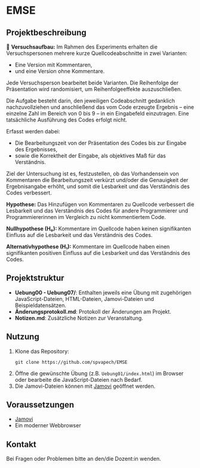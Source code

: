# EMSE

## Projektbeschreibung

🔬 **Versuchsaufbau:**
Im Rahmen des Experiments erhalten die Versuchspersonen mehrere kurze Quellcodeabschnitte in zwei Varianten:

- Eine Version mit Kommentaren,
- und eine Version ohne Kommentare.

Jede Versuchsperson bearbeitet beide Varianten. Die Reihenfolge der Präsentation wird randomisiert, um Reihenfolgeeffekte auszuschließen.

Die Aufgabe besteht darin, den jeweiligen Codeabschnitt gedanklich nachzuvollziehen und anschließend das vom Code erzeugte Ergebnis – eine einzelne Zahl im Bereich von 0 bis 9 – in ein Eingabefeld einzutragen. Eine tatsächliche Ausführung des Codes erfolgt nicht.

Erfasst werden dabei:
- Die Bearbeitungszeit von der Präsentation des Codes bis zur Eingabe des Ergebnisses,
- sowie die Korrektheit der Eingabe, als objektives Maß für das Verständnis.

Ziel der Untersuchung ist es, festzustellen, ob das Vorhandensein von Kommentaren die Bearbeitungszeit verkürzt und/oder die Genauigkeit der Ergebnisangabe erhöht, und somit die Lesbarkeit und das Verständnis des Codes verbessert.

**Hypothese:**
Das Hinzufügen von Kommentaren zu Quellcode verbessert die Lesbarkeit und das Verständnis des Codes für andere Programmierer und Programmiererinnen im Vergleich zu nicht kommentiertem Code.

**Nullhypothese (H₀):**
Kommentare im Quellcode haben keinen signifikanten Einfluss auf die Lesbarkeit und das Verständnis des Codes.

**Alternativhypothese (H₁):**
Kommentare im Quellcode haben einen signifikanten positiven Einfluss auf die Lesbarkeit und das Verständnis des Codes.

## Projektstruktur

- **Uebung00 - Uebung07/**: Enthalten jeweils eine Übung mit zugehörigen JavaScript-Dateien, HTML-Dateien, Jamovi-Dateien und Beispieldatensätzen.
- **Änderungsprotokoll.md**: Protokoll der Änderungen am Projekt.
- **Notizen.md**: Zusätzliche Notizen zur Veranstaltung.

## Nutzung

1. Klone das Repository:
   ```
   git clone https://github.com/spvapech/EMSE
   ```
2. Öffne die gewünschte Übung (z.B. `Uebung01/index.html`) im Browser oder bearbeite die JavaScript-Dateien nach Bedarf.
3. Die Jamovi-Dateien können mit [Jamovi](https://www.jamovi.org/) geöffnet werden.

## Voraussetzungen

- [Jamovi](https://www.jamovi.org/)
- Ein moderner Webbrowser

## Kontakt

Bei Fragen oder Problemen bitte an den/die Dozent:in wenden.
